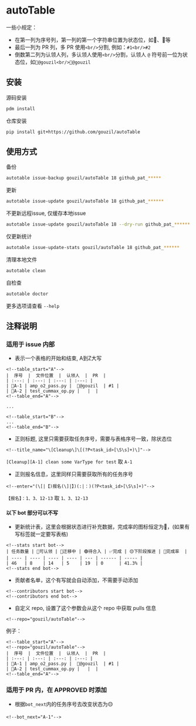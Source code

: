 # autoTable

一些小规定：
* 在第一列为序号列，第一列的第一个字符串位置为状态位，如🚧、🔵等
* 最后一列为 PR 列，多 PR 使用`<br/>`分割, 例如：`#1<br/>#2`
* 倒数第二列为认领人列，多认领人使用`<br/>`分割，认领人 `@` 符号前一位为状态位，如`🚧@gouzil<br/>🔵@gouzil`

## 安装

源码安装

```bash
pdm install
```
仓库安装

```bash
pip install git+https://github.com/gouzil/autoTable
```

## 使用方式

备份

```bash
autotable issue-backup gouzil/autoTable 18 github_pat_*****
```

更新

```bash
autotable issue-update gouzil/autoTable 18 github_pat_******
```

不更新远程issue, 仅缓存本地issue

```bash
autotable issue-update gouzil/autoTable 18 --dry-run github_pat_******
```

仅更新统计

```bash
autotable issue-update-stats gouzil/autoTable 18 github_pat_******
```

清理本地文件
```bash
autotable clean
```

自检查
```bash
autotable doctor
```

更多选项请查看 `--help`

## 注释说明

### 适用于 issue 内部
* 表示一个表格的开始和结束, A到Z大写
```
<!--table_start="A"-->
|  序号  |  文件位置  |  认领人  |  PR  |
| :---: | :---: | :---: | :---: |
| 🚧A-1 | amp_o2_pass.py |  🚧@gouzil  | #1 |
| 🔵A-2 | test_cummax_op.py |   |  |
<!--table_end="A"-->

...

<!--table_start="B"-->
...
<!--table_end="B"-->
```

* 正则标题, 这里只需要获取任务序号，需要与表格序号一致，除状态位

```
<!--title_name="\[Cleanup\]\[(?P<task_id>[\S\s]+)\]"-->
```

`[Cleanup][A-1] clean some VarType for test` 取 `A-1`


* 正则报名信息，这里同样只需要获取所有的任务序号

```
<!--enter="(\[|【)报名(\]|】)(:|：)(?P<task_id>[\S\s]+)"-->
```

`【报名】：1、3、12-13` 取 `1、3、12-13`

#### 以下 bot 部分可以不写

* 更新统计表，这里会根据状态进行补充数据，完成率的图标恒定为🏁，(如果有写标签就一定要写表格)
```
<!--stats start bot-->
| 任务数量 | 🔵可认领 | 🚧迁移中 | 🟢待合入 | ✅完成 | 🟡下阶段推进 | 🏁完成率  |
| ---- | ---- | ---- | ---- | --- | ------ | ----- |
| 46   | 8    | 14   | 5    | 19  | 0      | 41.3% |
<!--stats end bot-->
```

* 贡献者名单，这个有写就会自动添加，不需要手动添加
```
<!--contributors start bot-->
<!--contributors end bot-->
```

* 自定义 repo, 设置了这个参数会从这个 repo 中获取 pulls 信息
```
<!--repo="gouzil/autoTable"-->
```
例子：
```
<!--table_start="A"-->
<!--repo="gouzil/autoTable"-->
|  序号  |  文件位置  |  认领人  |  PR  |
| :---: | :---: | :---: | :---: |
| 🚧A-1 | amp_o2_pass.py |  🚧@gouzil  | #1 |
| 🔵A-2 | test_cummax_op.py |   |  |
<!--table_end="A"-->
```

### 适用于 PR 内，在 APPROVED 时添加

* 根据`bot_next`内的任务序号去改变状态为🟡
```
<!--bot_next="A-1"-->
```


